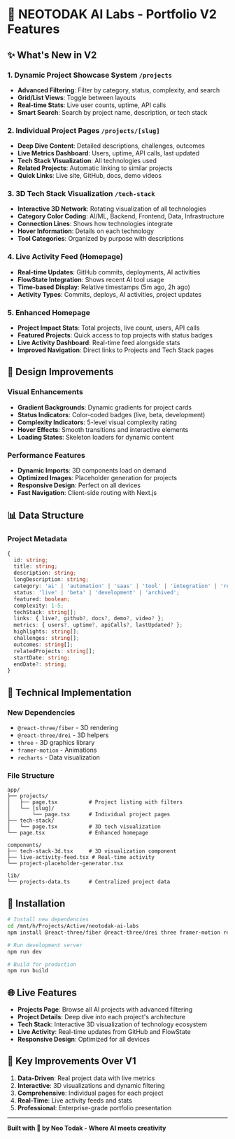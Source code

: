 # 🚀 NEOTODAK AI Labs - Portfolio V2 Features

## ✨ What's New in V2

### 1. **Dynamic Project Showcase System** `/projects`
- **Advanced Filtering**: Filter by category, status, complexity, and search
- **Grid/List Views**: Toggle between layouts
- **Real-time Stats**: Live user counts, uptime, API calls
- **Smart Search**: Search by project name, description, or tech stack

### 2. **Individual Project Pages** `/projects/[slug]`
- **Deep Dive Content**: Detailed descriptions, challenges, outcomes
- **Live Metrics Dashboard**: Users, uptime, API calls, last updated
- **Tech Stack Visualization**: All technologies used
- **Related Projects**: Automatic linking to similar projects
- **Quick Links**: Live site, GitHub, docs, demo videos

### 3. **3D Tech Stack Visualization** `/tech-stack`
- **Interactive 3D Network**: Rotating visualization of all technologies
- **Category Color Coding**: AI/ML, Backend, Frontend, Data, Infrastructure
- **Connection Lines**: Shows how technologies integrate
- **Hover Information**: Details on each technology
- **Tool Categories**: Organized by purpose with descriptions

### 4. **Live Activity Feed** (Homepage)
- **Real-time Updates**: GitHub commits, deployments, AI activities
- **FlowState Integration**: Shows recent AI tool usage
- **Time-based Display**: Relative timestamps (5m ago, 2h ago)
- **Activity Types**: Commits, deploys, AI activities, project updates

### 5. **Enhanced Homepage**
- **Project Impact Stats**: Total projects, live count, users, API calls
- **Featured Projects**: Quick access to top projects with status badges
- **Live Activity Dashboard**: Real-time feed alongside stats
- **Improved Navigation**: Direct links to Projects and Tech Stack pages

## 🎨 Design Improvements

### Visual Enhancements
- **Gradient Backgrounds**: Dynamic gradients for project cards
- **Status Indicators**: Color-coded badges (live, beta, development)
- **Complexity Indicators**: 5-level visual complexity rating
- **Hover Effects**: Smooth transitions and interactive elements
- **Loading States**: Skeleton loaders for dynamic content

### Performance Features
- **Dynamic Imports**: 3D components load on demand
- **Optimized Images**: Placeholder generation for projects
- **Responsive Design**: Perfect on all devices
- **Fast Navigation**: Client-side routing with Next.js

## 📊 Data Structure

### Project Metadata
```typescript
{
  id: string;
  title: string;
  description: string;
  longDescription: string;
  category: 'ai' | 'automation' | 'saas' | 'tool' | 'integration' | 'research';
  status: 'live' | 'beta' | 'development' | 'archived';
  featured: boolean;
  complexity: 1-5;
  techStack: string[];
  links: { live?, github?, docs?, demo?, video? };
  metrics: { users?, uptime?, apiCalls?, lastUpdated? };
  highlights: string[];
  challenges: string[];
  outcomes: string[];
  relatedProjects: string[];
  startDate: string;
  endDate?: string;
}
```

## 🔧 Technical Implementation

### New Dependencies
- `@react-three/fiber` - 3D rendering
- `@react-three/drei` - 3D helpers
- `three` - 3D graphics library
- `framer-motion` - Animations
- `recharts` - Data visualization

### File Structure
```
app/
├── projects/
│   ├── page.tsx          # Project listing with filters
│   └── [slug]/
│       └── page.tsx      # Individual project pages
├── tech-stack/
│   └── page.tsx          # 3D tech visualization
└── page.tsx              # Enhanced homepage

components/
├── tech-stack-3d.tsx     # 3D visualization component
├── live-activity-feed.tsx # Real-time activity
└── project-placeholder-generator.tsx

lib/
└── projects-data.ts      # Centralized project data
```

## 🚀 Installation

```bash
# Install new dependencies
cd /mnt/h/Projects/Active/neotodak-ai-labs
npm install @react-three/fiber @react-three/drei three framer-motion recharts

# Run development server
npm run dev

# Build for production
npm run build
```

## 🌐 Live Features

- **Projects Page**: Browse all AI projects with advanced filtering
- **Project Details**: Deep dive into each project's architecture
- **Tech Stack**: Interactive 3D visualization of technology ecosystem
- **Live Activity**: Real-time updates from GitHub and FlowState
- **Responsive Design**: Optimized for all devices

## 🎯 Key Improvements Over V1

1. **Data-Driven**: Real project data with live metrics
2. **Interactive**: 3D visualizations and dynamic filtering
3. **Comprehensive**: Individual pages for each project
4. **Real-Time**: Live activity feeds and stats
5. **Professional**: Enterprise-grade portfolio presentation

---

**Built with 💜 by Neo Todak - Where AI meets creativity**